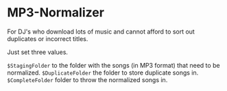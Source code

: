 # MP3-Normalizer
For DJ's who download lots of music and cannot afford to sort out duplicates or incorrect titles.

Just set three values.

`$StagingFolder` to the folder with the songs (in MP3 format) that need to be normalized.
`$DuplicateFolder` the folder to store duplicate songs in.
`$CompleteFolder` folder to throw the normalized songs in.
